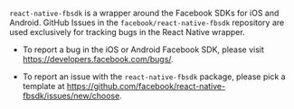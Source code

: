 `react-native-fbsdk` is a wrapper around the Facebook SDKs for iOS and Android. GitHub Issues in the `facebook/react-native-fbsdk` repository are used exclusively for tracking bugs in the React Native wrapper.

- To report a bug in the iOS or Android Facebook SDK, please visit https://developers.facebook.com/bugs/.

- To report an issue with the `react-native-fbsdk` package, please pick a template at https://github.com/facebook/react-native-fbsdk/issues/new/choose.
